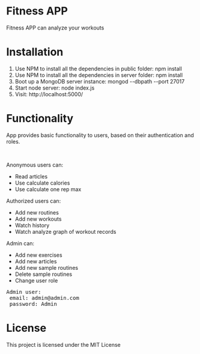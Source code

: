 <h1>Fitness APP</h1>
<p>
  Fitness APP can analyze your workouts 
</p>

<h1>Installation</h1>
<ol>
  <li>Use NPM to install all the dependencies in public folder: npm install</li>
  <li>Use NPM to install all the dependencies in server folder: npm install</li>
  <li>Boot up a MongoDB server instance: mongod --dbpath <path> --port 27017</li>
  <li>Start node server: node index.js</li>
  <li>Visit: http://localhost:5000/</li>
</ol>

<h1>Functionality</h1>
<p>App provides basic functionality to users, based on their authentication and roles.</p>
<br>
<p>Anonymous users can:</p>
<ul>
  <li>Read articles</li>
  <li>Use calculate calories</li>
  <li>Use calculate one rep max</li>
</ul>

<p>Authorized users can:</p>
<ul>
  <li>Add new routines</li>
  <li>Add new workouts</li>
  <li>Watch history</li>
  <li>Watch analyze graph of workout records</li>
</ul>

<p>Admin can:</p>
<ul>
  <li>Add new exercises</li>
  <li>Add new articles</li>
  <li>Add new sample routines</li>
  <li>Delete sample routines</li>
  <li>Change user role</li>
</ul>

<pre>
Admin user:
 email: admin@admin.com
 password: Admin
</pre>


<h1>License</h1>
This project is licensed under the MIT License
